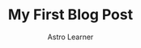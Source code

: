 ---
layout: ../../../layouts/ProductLayout.astro
title: 'My First Blog Post'
pubDate: 2022-07-01
description: 'This is the first post of my new Astro blog.'
author: 'Astro Learner'
image:
    url: '/images/camas/matrimonial-3.webp'
    alt: 'The Astro logo on a dark background with a pink glow.'
tags: ["astro", "blogging", "learning in public"]
---